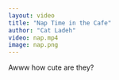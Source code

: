 ```yaml
---
layout: video
title: "Nap Time in the Cafe"
author: "Cat Ladeh"
video: nap.mp4
image: nap.png
---
```


Awww how cute are they?
